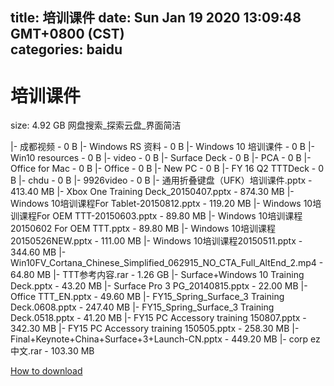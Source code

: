 
title: 培训课件
date: Sun Jan 19 2020 13:09:48 GMT+0800 (CST)    
categories: baidu
---

# 培训课件
size: 4.92 GB
 网盘搜索_探索云盘_界面简洁
 
|- 成都视频 - 0 B
|- Windows RS 资料 - 0 B
|- Windows 10 培训课件 - 0 B
|- Win10 resources - 0 B
|- video - 0 B
|- Surface Deck - 0 B
|- PCA - 0 B
|- Office for Mac - 0 B
|- Office - 0 B
|- New PC - 0 B
|- FY 16 Q2 TTTDeck - 0 B
|- chdu - 0 B
|- 9926video - 0 B
|- 通用折叠键盘（UFK）培训课件.pptx - 413.40 MB
|- Xbox One Training Deck_20150407.pptx - 874.30 MB
|- Windows 10培训课程For Tablet-20150812.pptx - 119.20 MB
|- Windows 10培训课程For OEM TTT-20150603.pptx - 89.80 MB
|- Windows 10培训课程20150602 For OEM TTT.pptx - 89.80 MB
|- Windows 10培训课程20150526NEW.pptx - 111.00 MB
|- Windows 10培训课程20150511.pptx - 344.60 MB
|- Win10FV_Cortana_Chinese_Simplified_062915_NO_CTA_Full_AltEnd_2.mp4 - 64.80 MB
|- TTT参考内容.rar - 1.26 GB
|- Surface+Windows 10 Training Deck.pptx - 43.20 MB
|- Surface Pro 3 PG_20140815.pptx - 22.00 MB
|- Office TTT_EN.pptx - 49.60 MB
|- FY15_Spring_Surface_3 Training Deck.0608.pptx - 247.40 MB
|- FY15_Spring_Surface_3 Training Deck.0518.pptx - 41.20 MB
|- FY15 PC Accessory training 150807.pptx - 342.30 MB
|- FY15 PC Accessory training 150505.pptx - 258.30 MB
|- Final+Keynote+China+Surface+3+Launch-CN.pptx - 449.20 MB
|- corp ez 中文.rar - 103.30 MB

[How to download](https://bpcam.bemobtrk.com/go/2ceec3aa-1ca2-46d6-b9ff-aaa5c184517c?jno=761)